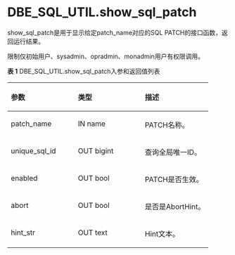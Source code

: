 # DBE\_SQL\_UTIL.show\_sql\_patch

show\_sql\_patch是用于显示给定patch\_name对应的SQL PATCH的接口函数，返回运行结果。

限制仅初始用户、sysadmin、opradmin、monadmin用户有权限调用。

**表 1**  DBE\_SQL\_UTIL.show\_sql\_patch入参和返回值列表

<a name="table1778511215713"></a>
<table><thead align="left"><tr id="row7786321677"><th class="cellrowborder" valign="top" width="33.33333333333333%" id="mcps1.2.4.1.1"><p id="p12786142116712"><a name="p12786142116712"></a><a name="p12786142116712"></a>参数</p>
</th>
<th class="cellrowborder" valign="top" width="33.33333333333333%" id="mcps1.2.4.1.2"><p id="p16786621675"><a name="p16786621675"></a><a name="p16786621675"></a>类型</p>
</th>
<th class="cellrowborder" valign="top" width="33.33333333333333%" id="mcps1.2.4.1.3"><p id="p127862021476"><a name="p127862021476"></a><a name="p127862021476"></a>描述</p>
</th>
</tr>
</thead>
<tbody><tr id="row27861421573"><td class="cellrowborder" valign="top" width="33.33333333333333%" headers="mcps1.2.4.1.1 "><p id="p10208171716814"><a name="p10208171716814"></a><a name="p10208171716814"></a>patch_name</p>
</td>
<td class="cellrowborder" valign="top" width="33.33333333333333%" headers="mcps1.2.4.1.2 "><p id="p416614691515"><a name="p416614691515"></a><a name="p416614691515"></a>IN name</p>
</td>
<td class="cellrowborder" valign="top" width="33.33333333333333%" headers="mcps1.2.4.1.3 "><p id="p167862218718"><a name="p167862218718"></a><a name="p167862218718"></a>PATCH名称。</p>
</td>
</tr>
<tr id="row164087556413"><td class="cellrowborder" valign="top" width="33.33333333333333%" headers="mcps1.2.4.1.1 "><p id="p240919558415"><a name="p240919558415"></a><a name="p240919558415"></a>unique_sql_id</p>
</td>
<td class="cellrowborder" valign="top" width="33.33333333333333%" headers="mcps1.2.4.1.2 "><p id="p54098551445"><a name="p54098551445"></a><a name="p54098551445"></a>OUT bigint</p>
</td>
<td class="cellrowborder" valign="top" width="33.33333333333333%" headers="mcps1.2.4.1.3 "><p id="p5409855648"><a name="p5409855648"></a><a name="p5409855648"></a>查询全局唯一ID。</p>
</td>
</tr>
<tr id="row9870725519"><td class="cellrowborder" valign="top" width="33.33333333333333%" headers="mcps1.2.4.1.1 "><p id="p18702219519"><a name="p18702219519"></a><a name="p18702219519"></a>enabled</p>
</td>
<td class="cellrowborder" valign="top" width="33.33333333333333%" headers="mcps1.2.4.1.2 "><p id="p14870521356"><a name="p14870521356"></a><a name="p14870521356"></a>OUT bool</p>
</td>
<td class="cellrowborder" valign="top" width="33.33333333333333%" headers="mcps1.2.4.1.3 "><p id="p78701621751"><a name="p78701621751"></a><a name="p78701621751"></a>PATCH是否生效。</p>
</td>
</tr>
<tr id="row113819616518"><td class="cellrowborder" valign="top" width="33.33333333333333%" headers="mcps1.2.4.1.1 "><p id="p1838176453"><a name="p1838176453"></a><a name="p1838176453"></a>abort</p>
</td>
<td class="cellrowborder" valign="top" width="33.33333333333333%" headers="mcps1.2.4.1.2 "><p id="p5381860510"><a name="p5381860510"></a><a name="p5381860510"></a>OUT bool</p>
</td>
<td class="cellrowborder" valign="top" width="33.33333333333333%" headers="mcps1.2.4.1.3 "><p id="p4385613516"><a name="p4385613516"></a><a name="p4385613516"></a>是否是AbortHint。</p>
</td>
</tr>
<tr id="row16873185816417"><td class="cellrowborder" valign="top" width="33.33333333333333%" headers="mcps1.2.4.1.1 "><p id="p1487317582047"><a name="p1487317582047"></a><a name="p1487317582047"></a>hint_str</p>
</td>
<td class="cellrowborder" valign="top" width="33.33333333333333%" headers="mcps1.2.4.1.2 "><p id="p087314581148"><a name="p087314581148"></a><a name="p087314581148"></a>OUT text</p>
</td>
<td class="cellrowborder" valign="top" width="33.33333333333333%" headers="mcps1.2.4.1.3 "><p id="p20873155816411"><a name="p20873155816411"></a><a name="p20873155816411"></a>Hint文本。</p>
</td>
</tr>
</tbody>
</table>

